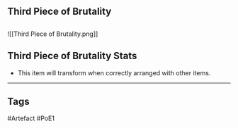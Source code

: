 ## Third Piece of Brutality

##
![[Third Piece of Brutality.png]]
## Third Piece of Brutality Stats
- This item will transform when correctly arranged with other items.


---
## Tags
#Artefact
#PoE1